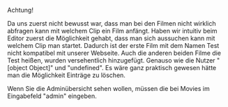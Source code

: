 Achtung!

Da uns zuerst nicht bewusst war, dass man bei den Filmen nicht wirklich abfragen kann mit welchem Clip ein Film anfängt. Haben wir intuitiv beim Editor zuerst die Möglichkeit gehabt, dass man sich aussuchen kann mit welchem Clip man startet. Dadurch ist der erste Film mit dem Namen Test nicht kompatibel mit unserer Webseite. Auch die anderen beiden Filme die Test heißen, wurden versehentlich hinzugefügt. Genauso wie die Nutzer "[object Object]" und "undefined". Es wäre ganz praktisch gewesen hätte man die Möglichkeit Einträge zu löschen.

Wenn Sie die Adminübersicht sehen wollen, müssen die bei Movies im Eingabefeld "admin" eingeben.